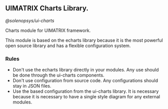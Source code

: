 ## UIMATRIX Charts Library.

*@solenopsys/ui-charts*

Charts module for UIMATRIX framework.

This module is based on the echarts library because it is the most powerful open source library and has a flexible
configuration system.

### Rules

- Don't use the echarts library directly in your modules. Any use should be done through the ui-charts components.
- Don't use configuration from source code. Any configurations should stay in JSON files.
- Use the based configuration from the ui-charts library. It is necessary because it is necessary to have a single
  style diagram for any external modules.
